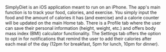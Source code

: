 SimplyDiet is an iOS application meant to run on an iPhone. The app's main function is to track your food, calories, and exercise. You simply input the food and the amount of calories it has (and exercise) and a calorie counter will be updated on the main Home tab. There is a Profile tab where the user can save their personal information (height, weight, etc.) and offers body mass index (BMI) calculator functionality. The Settings tab offers the option to opt in for notifications that remind the user to add their calories after each meal of the day (12pm for breakfast, 5pm for lunch, 10pm for dinner).
